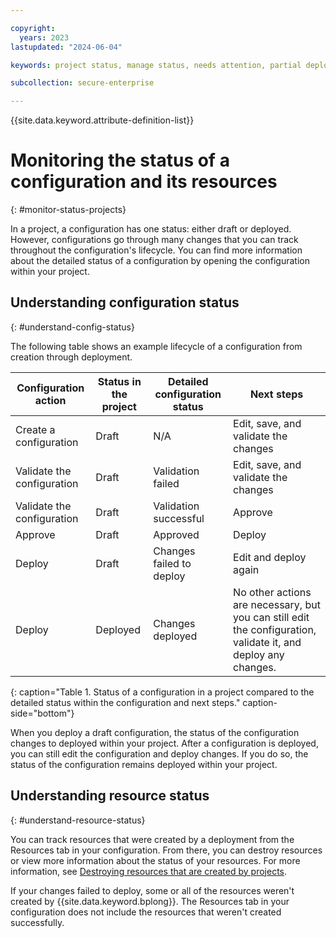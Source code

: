 ```yaml
---

copyright:
  years: 2023
lastupdated: "2024-06-04"

keywords: project status, manage status, needs attention, partial deployment, deploy project, validate project, validate configuration, deploy configuration

subcollection: secure-enterprise

---
```


{{site.data.keyword.attribute-definition-list}}

# Monitoring the status of a configuration and its resources
{: #monitor-status-projects}

In a project, a configuration has one status: either draft or deployed. However, configurations go through many changes that you can track throughout the configuration's lifecycle. You can find more information about the detailed status of a configuration by opening the configuration within your project.

## Understanding configuration status
{: #understand-config-status}

The following table shows an example lifecycle of a configuration from creation through deployment.

| Configuration action | Status in the project | Detailed configuration status | Next steps |
| -------------- | -------------- | -------------- | -------------- |
| Create a configuration | Draft | N/A | Edit, save, and validate the changes |
| Validate the configuration | Draft | Validation failed | Edit, save, and validate the changes |
| Validate the configuration | Draft | Validation successful | Approve |
| Approve | Draft | Approved | Deploy |
| Deploy | Draft | Changes failed to deploy | Edit and deploy again |
| Deploy | Deployed | Changes deployed | No other actions are necessary, but you can still edit the configuration, validate it, and deploy any changes. |
{: caption="Table 1. Status of a configuration in a project compared to the detailed status within the configuration and next steps." caption-side="bottom"}

When you deploy a draft configuration, the status of the configuration changes to deployed within your project. After a configuration is deployed, you can still edit the configuration and deploy changes. If you do so, the status of the configuration remains deployed within your project.

## Understanding resource status
{: #understand-resource-status}

You can track resources that were created by a deployment from the Resources tab in your configuration. From there, you can destroy resources or view more information about the status of your resources. For more information, see [Destroying resources that are created by projects](/docs/secure-enterprise?topic=secure-enterprise-best-practices-projects#project-resources-destroy).

If your changes failed to deploy, some or all of the resources weren't created by {{site.data.keyword.bplong}}. The Resources tab in your configuration does not include the resources that weren't created successfully.

